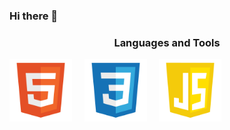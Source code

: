 ### Hi there 👋

<!--
**PedroVidal27/PedroVidal27** is a ✨ _special_ ✨ repository because its `README.md` (this file) appears on your GitHub profile.

Here are some ideas to get you started:

- 🔭 I’m currently working on ...
- 🌱 I’m currently learning ...
- 👯 I’m looking to collaborate on ...
- 🤔 I’m looking for help with ...
- 💬 Ask me about ...
- 📫 How to reach me: ...
- 😄 Pronouns: ...
- ⚡ Fun fact: ...
-->

<h3 align="center">Languages and Tools</h3>
<div align="center" style="display: flex; align-items: center">
  <img src="./HTML5 Logo.png" style="width: 100px; height: auto"\>
  &nbsp;
  &nbsp;
  &nbsp;
  <img src="./CSS Logo.png" style="width: 100px; height: auto"\>
  &nbsp;
  &nbsp;
  &nbsp;
  <img src="./Javascript Logo.png" style="width: 100px; height: auto"\>
</div>
